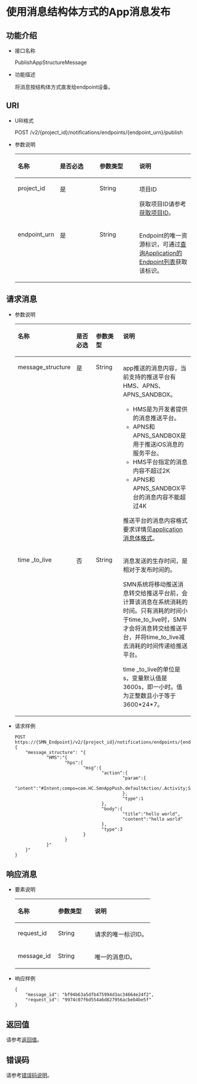 # 使用消息结构体方式的App消息发布<a name="ZH-CN_TOPIC_0118712471"></a>

## 功能介绍<a name="zh-cn_topic_0118694333_section51657386"></a>

-   接口名称

    PublishAppStructureMessage

-   功能描述

    将消息按结构体方式直发给endpoint设备。


## URI<a name="zh-cn_topic_0118694333_section62263298"></a>

-   URI格式

    POST /v2/\{project\_id\}/notifications/endpoints/\{endpoint\_urn\}/publish

-   参数说明

    <a name="zh-cn_topic_0118694333_table28645947"></a>
    <table><thead align="left"><tr id="zh-cn_topic_0118694333_row28364525"><th class="cellrowborder" valign="top" width="23.95%" id="mcps1.1.5.1.1"><p id="zh-cn_topic_0118694333_p15825197"><a name="zh-cn_topic_0118694333_p15825197"></a><a name="zh-cn_topic_0118694333_p15825197"></a>名称</p>
    </th>
    <th class="cellrowborder" valign="top" width="22.53%" id="mcps1.1.5.1.2"><p id="zh-cn_topic_0118694333_p6772561"><a name="zh-cn_topic_0118694333_p6772561"></a><a name="zh-cn_topic_0118694333_p6772561"></a>是否必选</p>
    </th>
    <th class="cellrowborder" valign="top" width="22.53%" id="mcps1.1.5.1.3"><p id="zh-cn_topic_0118694333_p11706562"><a name="zh-cn_topic_0118694333_p11706562"></a><a name="zh-cn_topic_0118694333_p11706562"></a>参数类型</p>
    </th>
    <th class="cellrowborder" valign="top" width="30.990000000000002%" id="mcps1.1.5.1.4"><p id="zh-cn_topic_0118694333_p8707431"><a name="zh-cn_topic_0118694333_p8707431"></a><a name="zh-cn_topic_0118694333_p8707431"></a>说明</p>
    </th>
    </tr>
    </thead>
    <tbody><tr id="zh-cn_topic_0118694333_row19812975"><td class="cellrowborder" valign="top" width="23.95%" headers="mcps1.1.5.1.1 "><p id="zh-cn_topic_0118694333_p61347105"><a name="zh-cn_topic_0118694333_p61347105"></a><a name="zh-cn_topic_0118694333_p61347105"></a>project_id</p>
    </td>
    <td class="cellrowborder" valign="top" width="22.53%" headers="mcps1.1.5.1.2 "><p id="zh-cn_topic_0118694333_p3059624"><a name="zh-cn_topic_0118694333_p3059624"></a><a name="zh-cn_topic_0118694333_p3059624"></a>是</p>
    </td>
    <td class="cellrowborder" valign="top" width="22.53%" headers="mcps1.1.5.1.3 "><p id="zh-cn_topic_0118694333_p46503020"><a name="zh-cn_topic_0118694333_p46503020"></a><a name="zh-cn_topic_0118694333_p46503020"></a>String</p>
    </td>
    <td class="cellrowborder" valign="top" width="30.990000000000002%" headers="mcps1.1.5.1.4 "><p id="zh-cn_topic_0118694333_p8648276"><a name="zh-cn_topic_0118694333_p8648276"></a><a name="zh-cn_topic_0118694333_p8648276"></a>项目ID</p>
    <p id="zh-cn_topic_0118694333_p10725625"><a name="zh-cn_topic_0118694333_p10725625"></a><a name="zh-cn_topic_0118694333_p10725625"></a>获取项目ID请参考<a href="获取项目ID.md">获取项目ID</a>。</p>
    </td>
    </tr>
    <tr id="zh-cn_topic_0118694333_row40742214"><td class="cellrowborder" valign="top" width="23.95%" headers="mcps1.1.5.1.1 "><p id="zh-cn_topic_0118694333_p11785017"><a name="zh-cn_topic_0118694333_p11785017"></a><a name="zh-cn_topic_0118694333_p11785017"></a>endpoint_urn</p>
    </td>
    <td class="cellrowborder" valign="top" width="22.53%" headers="mcps1.1.5.1.2 "><p id="zh-cn_topic_0118694333_p15062292"><a name="zh-cn_topic_0118694333_p15062292"></a><a name="zh-cn_topic_0118694333_p15062292"></a>是</p>
    </td>
    <td class="cellrowborder" valign="top" width="22.53%" headers="mcps1.1.5.1.3 "><p id="zh-cn_topic_0118694333_p12086144"><a name="zh-cn_topic_0118694333_p12086144"></a><a name="zh-cn_topic_0118694333_p12086144"></a>String</p>
    </td>
    <td class="cellrowborder" valign="top" width="30.990000000000002%" headers="mcps1.1.5.1.4 "><p id="zh-cn_topic_0118694333_p39453604"><a name="zh-cn_topic_0118694333_p39453604"></a><a name="zh-cn_topic_0118694333_p39453604"></a>Endpoint的唯一资源标识，可通过<a href="查询Application的Endpoint列表.md">查询Application的Endpoint列表</a>获取该标识。</p>
    </td>
    </tr>
    </tbody>
    </table>


## 请求消息<a name="zh-cn_topic_0118694333_section23498771"></a>

-   参数说明

    <a name="zh-cn_topic_0118694333_table38188405"></a>
    <table><thead align="left"><tr id="zh-cn_topic_0118694333_row39710449"><th class="cellrowborder" valign="top" width="24.64%" id="mcps1.1.5.1.1"><p id="zh-cn_topic_0118694333_p62429818"><a name="zh-cn_topic_0118694333_p62429818"></a><a name="zh-cn_topic_0118694333_p62429818"></a>名称</p>
    </th>
    <th class="cellrowborder" valign="top" width="14.49%" id="mcps1.1.5.1.2"><p id="zh-cn_topic_0118694333_p23650467"><a name="zh-cn_topic_0118694333_p23650467"></a><a name="zh-cn_topic_0118694333_p23650467"></a>是否必选</p>
    </th>
    <th class="cellrowborder" valign="top" width="17.39%" id="mcps1.1.5.1.3"><p id="zh-cn_topic_0118694333_p36639636"><a name="zh-cn_topic_0118694333_p36639636"></a><a name="zh-cn_topic_0118694333_p36639636"></a>参数类型</p>
    </th>
    <th class="cellrowborder" valign="top" width="43.480000000000004%" id="mcps1.1.5.1.4"><p id="zh-cn_topic_0118694333_p15020534"><a name="zh-cn_topic_0118694333_p15020534"></a><a name="zh-cn_topic_0118694333_p15020534"></a>说明</p>
    </th>
    </tr>
    </thead>
    <tbody><tr id="zh-cn_topic_0118694333_row33913387"><td class="cellrowborder" valign="top" width="24.64%" headers="mcps1.1.5.1.1 "><p id="zh-cn_topic_0118694333_p62629839"><a name="zh-cn_topic_0118694333_p62629839"></a><a name="zh-cn_topic_0118694333_p62629839"></a>message_structure</p>
    </td>
    <td class="cellrowborder" valign="top" width="14.49%" headers="mcps1.1.5.1.2 "><p id="zh-cn_topic_0118694333_p39852162"><a name="zh-cn_topic_0118694333_p39852162"></a><a name="zh-cn_topic_0118694333_p39852162"></a>是</p>
    </td>
    <td class="cellrowborder" valign="top" width="17.39%" headers="mcps1.1.5.1.3 "><p id="zh-cn_topic_0118694333_p6799727"><a name="zh-cn_topic_0118694333_p6799727"></a><a name="zh-cn_topic_0118694333_p6799727"></a>String</p>
    </td>
    <td class="cellrowborder" valign="top" width="43.480000000000004%" headers="mcps1.1.5.1.4 "><p id="p350111202418"><a name="p350111202418"></a><a name="p350111202418"></a>app推送的消息内容，当前支持的推送平台有HMS、APNS、APNS_SANDBOX。</p>
    <a name="ul87989201445"></a><a name="ul87989201445"></a><ul id="ul87989201445"><li><span>HMS是为开发者提供的消息推送平台</span>。</li><li>APNS和APNS_SANDBOX<span>是用于推送iOS消息的服务平台。</span></li><li>HMS平台指定的消息内容不超过2K</li><li>APNS和APNS_SANDBOX平台的消息内容不能超过4K</li></ul>
    <p id="p89342034424"><a name="p89342034424"></a><a name="p89342034424"></a>推送平台的消息内容格式要求详情见<a href="application消息体格式.md">application消息体格式</a>。</p>
    </td>
    </tr>
    <tr id="row198275315261"><td class="cellrowborder" valign="top" width="24.64%" headers="mcps1.1.5.1.1 "><p id="p1533811576156"><a name="p1533811576156"></a><a name="p1533811576156"></a>time _to_live</p>
    </td>
    <td class="cellrowborder" valign="top" width="14.49%" headers="mcps1.1.5.1.2 "><p id="p5760202491614"><a name="p5760202491614"></a><a name="p5760202491614"></a>否</p>
    </td>
    <td class="cellrowborder" valign="top" width="17.39%" headers="mcps1.1.5.1.3 "><p id="p123388576157"><a name="p123388576157"></a><a name="p123388576157"></a>String</p>
    </td>
    <td class="cellrowborder" valign="top" width="43.480000000000004%" headers="mcps1.1.5.1.4 "><p id="p860697124615"><a name="p860697124615"></a><a name="p860697124615"></a>消息发送的生存时间，是<span>相对于发布时间的。</span></p>
    <p id="p4356925115613"><a name="p4356925115613"></a><a name="p4356925115613"></a><span>SMN</span><span>系统将移动推送消息转交给推送平台前，</span><span>会计算该消息在系统消耗的时间。</span><span>只有消耗的时间小于</span><span>time_to_live时</span><span>，</span><span>SMN</span><span>才会将消息转交给推送平台，并</span><span>将t</span><span>ime_to_live</span><span>减去消耗的时间传递给推送平台。</span></p>
    <p id="p0262452195420"><a name="p0262452195420"></a><a name="p0262452195420"></a>time _to_live的单位是s，变量默认值是3600s，即一小时。<span>值为正整</span><span>数</span>且小于等于3600*24*7。</p>
    </td>
    </tr>
    </tbody>
    </table>

-   请求样例

    ```
    POST https://{SMN_Endpoint}/v2/{project_id}/notifications/endpoints/{endpoint_urn}/publish
    {
        "message_structure": "{
                "HMS":"{
                       "hps":{
                              "msg":{
                                     "action":{
                                             "param":{                                        
                                                      "intent":"#Intent;compo=com.HC.SmnAppPush.defaultAction/.Activity;S.W=U;end"
                                             },
                                             "type":1
                                     },
                                     "body":{
                                             "title":"hello world",
                                             "content":"hello world"
                                     },
                                     "type":3
                              }
                       }
                }"
        }"
    }
    ```


## 响应消息<a name="zh-cn_topic_0118694333_section10162352"></a>

-   要素说明

    <a name="zh-cn_topic_0118694333_table56051844"></a>
    <table><thead align="left"><tr id="zh-cn_topic_0118694333_row27742239"><th class="cellrowborder" valign="top" width="29.73%" id="mcps1.1.4.1.1"><p id="zh-cn_topic_0118694333_p32528885"><a name="zh-cn_topic_0118694333_p32528885"></a><a name="zh-cn_topic_0118694333_p32528885"></a>名称</p>
    </th>
    <th class="cellrowborder" valign="top" width="27.029999999999998%" id="mcps1.1.4.1.2"><p id="zh-cn_topic_0118694333_p17593999"><a name="zh-cn_topic_0118694333_p17593999"></a><a name="zh-cn_topic_0118694333_p17593999"></a>参数类型</p>
    </th>
    <th class="cellrowborder" valign="top" width="43.24%" id="mcps1.1.4.1.3"><p id="zh-cn_topic_0118694333_p15827797"><a name="zh-cn_topic_0118694333_p15827797"></a><a name="zh-cn_topic_0118694333_p15827797"></a>说明</p>
    </th>
    </tr>
    </thead>
    <tbody><tr id="zh-cn_topic_0118694333_row28769672"><td class="cellrowborder" valign="top" width="29.73%" headers="mcps1.1.4.1.1 "><p id="zh-cn_topic_0118694333_p48642116"><a name="zh-cn_topic_0118694333_p48642116"></a><a name="zh-cn_topic_0118694333_p48642116"></a>request_id</p>
    </td>
    <td class="cellrowborder" valign="top" width="27.029999999999998%" headers="mcps1.1.4.1.2 "><p id="zh-cn_topic_0118694333_p47697357"><a name="zh-cn_topic_0118694333_p47697357"></a><a name="zh-cn_topic_0118694333_p47697357"></a>String</p>
    </td>
    <td class="cellrowborder" valign="top" width="43.24%" headers="mcps1.1.4.1.3 "><p id="zh-cn_topic_0118694333_p38280714"><a name="zh-cn_topic_0118694333_p38280714"></a><a name="zh-cn_topic_0118694333_p38280714"></a>请求的唯一标识ID。</p>
    </td>
    </tr>
    <tr id="zh-cn_topic_0118694333_row56462471"><td class="cellrowborder" valign="top" width="29.73%" headers="mcps1.1.4.1.1 "><p id="zh-cn_topic_0118694333_p10057430"><a name="zh-cn_topic_0118694333_p10057430"></a><a name="zh-cn_topic_0118694333_p10057430"></a>message_id</p>
    </td>
    <td class="cellrowborder" valign="top" width="27.029999999999998%" headers="mcps1.1.4.1.2 "><p id="zh-cn_topic_0118694333_p9345526"><a name="zh-cn_topic_0118694333_p9345526"></a><a name="zh-cn_topic_0118694333_p9345526"></a>String</p>
    </td>
    <td class="cellrowborder" valign="top" width="43.24%" headers="mcps1.1.4.1.3 "><p id="zh-cn_topic_0118694333_p18790159"><a name="zh-cn_topic_0118694333_p18790159"></a><a name="zh-cn_topic_0118694333_p18790159"></a>唯一的消息ID。</p>
    </td>
    </tr>
    </tbody>
    </table>

-   响应样例

    ```
    { 
        "message_id": "bf94b63a5dfb475994d3ac34664e24f2", 
        "request_id": "9974c07f6d554a6d827956acbeb4be5f" 
    }
    ```


## 返回值<a name="section242171292113"></a>

请参考[返回值](返回值.md)。

## 错误码<a name="section73211020122511"></a>

请参考[错误码说明](错误码说明.md)。

